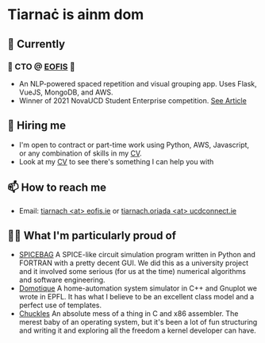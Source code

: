 # Tiarnaċ is ainm dom
## 🔭 Currently
### 🧠 CTO @ [EOFIS](https://www.linkedin.com/company/eofis-ie) 🧠
- An NLP-powered spaced repetition and visual grouping app. Uses Flask, VueJS, MongoDB, and AWS.
- Winner of 2021 NovaUCD Student Enterprise competition. [See Article](https://www.linkedin.com/posts/novaucd_early-stage-venture-developing-a-software-activity-6813784623991070720-QYZy)
<!--
## 🌱 Learning
- [VueJS](https://github.com/vuejs/vue)
- [Flask](https://github.com/pallets/flask)
-->
## 🔨 Hiring me
- I'm open to contract or part-time work using Python, AWS, Javascript, or any combination of skills in my [CV](tiarnach_o_riada_cv.pdf).
- Look at my [CV](tiarnach_o_riada_cv.pdf) to see there's something I can help you with
## 📫 How to reach me
- Email: [tiarnach \<at\> eofis.ie](mailto:tiarnach@eofis.ie) or [tiarnach.oriada \<at\> ucdconnect.ie](mailto:tiarnach.oriada@ucdconnect.ie)
## 👨‍🎨️ What I'm particularly proud of
- [SPICEBAG](https://github.com/madrasalach/SPICEBAG) A SPICE-like circuit simulation program written in Python and FORTRAN with a pretty decent GUI. We did this as a university project and it involved some serious (for us at the time) numerical algorithms and software engineering.
- [Domotique](https://github.com/MaxencePPierre/Domotique) A home-automation system simulator in C++ and Gnuplot we wrote in EPFL. It has what I believe to be an excellent class model and a perfect use of templates.
- [Chuckles](https://github.com/ollghra/chuckles) An absolute mess of a thing in C and x86 assembler. The merest baby of an operating system, but it's been a lot of fun structuring and writing it and exploring all the freedom a kernel developer can have. 
<!--
**ollghra/ollghra** is a ✨ _special_ ✨ repository because its `README.md` (this file) appears on your GitHub profile.

Here are some ideas to get you started:

- 🔭 I’m currently working on ...
- 🌱 I’m currently learning ...
- 👯 I’m looking to collaborate on ...
- 🤔 I’m looking for help with ...
- 💬 Ask me about ...
- 📫 How to reach me: ...
- 😄 Pronouns: ...
- ⚡ Fun fact: ...
-->
